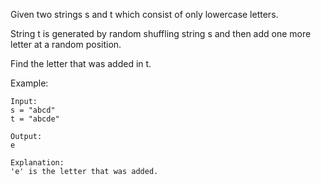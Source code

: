 Given two strings s and t which consist of only lowercase letters.

String t is generated by random shuffling string s and then add one more letter at a random position.

Find the letter that was added in t.

Example:

~~~
Input:
s = "abcd"
t = "abcde"

Output:
e

Explanation:
'e' is the letter that was added.
~~~
